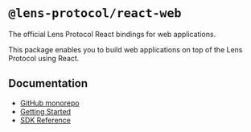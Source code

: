 # `@lens-protocol/react-web`

The official Lens Protocol React bindings for web applications.

This package enables you to build web applications on top of the Lens Protocol using React.

## Documentation

- [GitHub monorepo](https://github.com/lens-protocol/lens-sdk)
- [Getting Started](https://docs.lens.xyz/docs/sdk-react-getting-started)
- [SDK Reference](https://lens-protocol.github.io/lens-sdk/)
